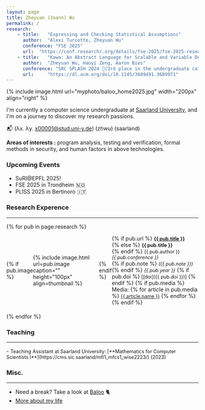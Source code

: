 ```yaml
---
layout: page
title: Zheyuan (Joann) Wu
permalink: /
research:
    - title:   "Expressing and Checking Statistical Assumptions"
      author:  "Alexi Turcotte, Zheyuan Wu"
      conference: "FSE 2025"
      url:  "https://conf.researchr.org/details/fse-2025/fse-2025-research-papers/93/Expressing-and-Checking-Statistical-Assumptions"
    - title:   "Kawa: An Abstract Language for Scalable and Variable Detection of Spectre Vulnerabilities"
      author:  "Zheyuan Wu, Haoyi Zeng, Aaron Bies"
      conference: "SRC SPLASH 2024 🥉(3rd place in the undergraduate category)"
      url:     "https://dl.acm.org/doi/10.1145/3689491.3689971"
---
```

{% include image.html url="myphoto/baloo_home2025.jpg" width="200px" align="right" %}

I'm currently a computer science undergraduate at [Saarland University], and I'm on a journey to discover my research passions. 
<!-- **Update :**
I'll be a CS PhD Student starting Fall 2025 at Brown University! -->

📬 (λx. λy. x00001@stud.uni-y.de) (zhwu) (saarland)
<!-- (λ<span style="color: brown;">x</span>. λ<span style="color: brown;">y</span>. <span style="color: brown;">x</span>00001@stud.uni-<span style="color: brown;">y</span>.de) (<span style="color: brown;">zhwu</span>) (<span style="color: brown;">saarland</span>) -->

**Areas of interests :** 
program analysis, 
testing and verification,
formal methods in security, 
and human factors in above technologies.

### Upcoming Events
<!-- - (will attend) SuRI@EPFL 2025!
- (will attend) FSE 2025 in Trondheim 🇳🇴
- (will attend) PLISS 2025 in Bertinoro 🇮🇹
- (attened) SPLASH 2024 -->

- SuRI@EPFL 2025!
- FSE 2025 in Trondheim 🇳🇴
- PLISS 2025 in Bertinoro 🇮🇹

<!-- ----
### Research Experence -->
### <span class="title-style"> Research Experence </span>
<hr class="title-line">


{% for pub in page.research %}
<div style="display: flex; align-items: center; margin-bottom: 20px;">
  {% if pub.image %}
    <div style="margin-right: 20px;">
      {% include image.html url=pub.image caption="" height="100px" align=thumbnail %}
    </div>
  {% endif %}
  <div>
    {% if pub.url %}
      <strong style="font-size: 0.9em;"><a href="{% if pub.internal %}{{pub.url | prepend: site.baseurl}}{% else %}{{pub.url}}{% endif %}">{{ pub.title }}</a></strong><br />
    {% else %}
      <strong style="font-size: 0.9em;">{{ pub.title }}</strong><br />
    {% endif %}
    <span style="font-size: 0.9em;">{{ pub.author }}</span><br />
    <i style="font-size: 0.9em;">{{ pub.conference }}</i><br />
    {% if pub.note %} <i style="font-size: 0.9em;">({{ pub.note }})</i> {% endif %} 
    <i style="font-size: 0.9em;">{{ pub.year }}</i>
    {% if pub.doi %} 
      <span style="font-size: 0.9em;">[[doi]({{ pub.doi }})]</span> 
    {% endif %}
    {% if pub.media %}
      <br />Media: 
      {% for article in pub.media %}
        <a href="{{ article.url }}" target="_blank" style="font-size: 0.9em;">{{ article.name }}</a>
      {% endfor %}
    {% endif %}
  </div>
</div>
{% endfor %}



<!-- ---
### Teaching -->

### <span class="title-style">Teaching</span>
<hr class="title-line">
- <span style="font-size: 0.9em;"> Teaching Assistant at Saarland University: [**Mathematics for Computer Scientists I**](https://cms.sic.saarland/mfi1_mfcs1_wise2223/) (2023)</span><br />


<!-- ---
### Teaching -->

### Misc.
<hr class="title-line">

- Need a break? Take a look at [Baloo](baloo.html) 🐈
- [More about my life](/misc/)



[Saarland University]: https://saarland-informatics-campus.de/
